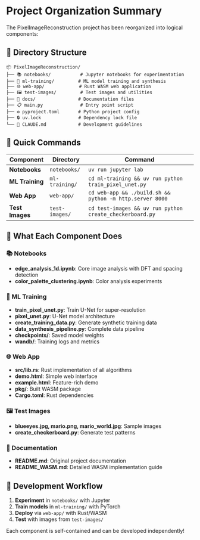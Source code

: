 # Project Organization Summary

The PixelImageReconstruction project has been reorganized into logical components:

## 📁 Directory Structure

```
📦 PixelImageReconstruction/
├── 📚 notebooks/           # Jupyter notebooks for experimentation
├── 🤖 ml-training/         # ML model training and synthesis
├── 🌐 web-app/             # Rust WASM web application  
├── 🖼️ test-images/         # Test images and utilities
├── 📖 docs/                # Documentation files
├── 📋 main.py              # Entry point script
├── ⚙️ pyproject.toml       # Python project config
├── 🔒 uv.lock              # Dependency lock file
└── 📝 CLAUDE.md            # Development guidelines
```

## 🚀 Quick Commands

| Component | Directory | Command |
|-----------|-----------|---------|
| **Notebooks** | `notebooks/` | `uv run jupyter lab` |
| **ML Training** | `ml-training/` | `cd ml-training && uv run python train_pixel_unet.py` |
| **Web App** | `web-app/` | `cd web-app && ./build.sh && python -m http.server 8000` |
| **Test Images** | `test-images/` | `cd test-images && uv run python create_checkerboard.py` |

## 🎯 What Each Component Does

### 📚 Notebooks
- **edge_analysis_1d.ipynb**: Core image analysis with DFT and spacing detection
- **color_palette_clustering.ipynb**: Color analysis experiments

### 🤖 ML Training
- **train_pixel_unet.py**: Train U-Net for super-resolution
- **pixel_unet.py**: U-Net model architecture
- **create_training_data.py**: Generate synthetic training data
- **data_synthesis_pipeline.py**: Complete data pipeline
- **checkpoints/**: Saved model weights
- **wandb/**: Training logs and metrics

### 🌐 Web App
- **src/lib.rs**: Rust implementation of all algorithms
- **demo.html**: Simple web interface
- **example.html**: Feature-rich demo
- **pkg/**: Built WASM package
- **Cargo.toml**: Rust dependencies

### 🖼️ Test Images
- **blueeyes.jpg, mario.png, mario_world.jpg**: Sample images
- **create_checkerboard.py**: Generate test patterns

### 📖 Documentation
- **README.md**: Original project documentation  
- **README_WASM.md**: Detailed WASM implementation guide

## 🔧 Development Workflow

1. **Experiment** in `notebooks/` with Jupyter
2. **Train models** in `ml-training/` with PyTorch
3. **Deploy** via `web-app/` with Rust/WASM
4. **Test** with images from `test-images/`

Each component is self-contained and can be developed independently!